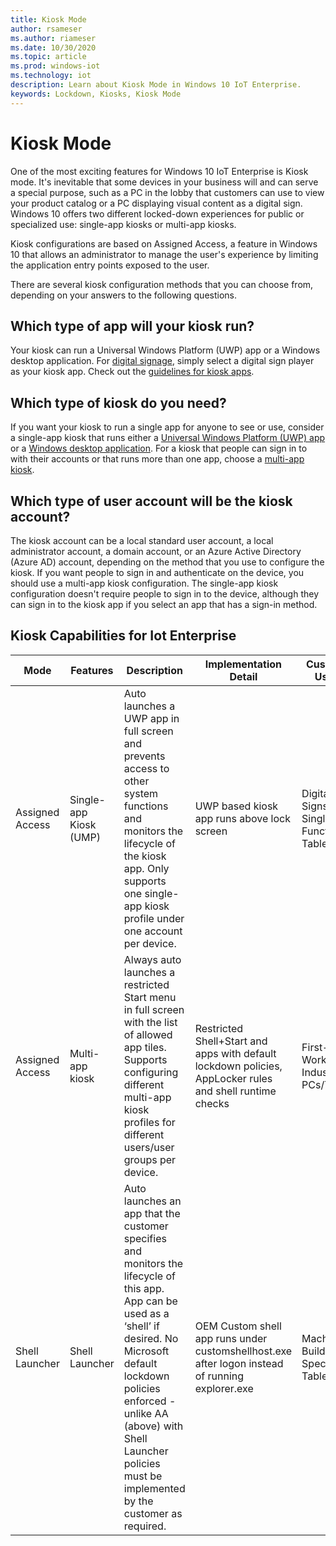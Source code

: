 ```yaml
---
title: Kiosk Mode
author: rsameser
ms.author: riameser
ms.date: 10/30/2020
ms.topic: article
ms.prod: windows-iot
ms.technology: iot
description: Learn about Kiosk Mode in Windows 10 IoT Enterprise.
keywords: Lockdown, Kiosks, Kiosk Mode
---
```


# Kiosk Mode  
One of the most exciting features for Windows 10 IoT Enterprise is Kiosk mode. It's inevitable that some devices in your business will and can serve a special purpose, such as a PC in the lobby that customers can use to view your product catalog or a PC displaying visual content as a digital sign. Windows 10 offers two different locked-down experiences for public or specialized use: single-app kiosks or multi-app kiosks.

Kiosk configurations are based on Assigned Access, a feature in Windows 10 that allows an administrator to manage the user's experience by limiting the application entry points exposed to the user.

There are several kiosk configuration methods that you can choose from, depending on your answers to the following questions.

## Which type of app will your kiosk run?
Your kiosk can run a Universal Windows Platform (UWP) app or a Windows desktop application. For [digital signage](https://docs.microsoft.com/windows/configuration/setup-digital-signage), simply select a digital sign player as your kiosk app. Check out the [guidelines for kiosk apps](https://docs.microsoft.com/windows/configuration/guidelines-for-assigned-access-app).

## Which type of kiosk do you need?
If you want your kiosk to run a single app for anyone to see or use, consider a single-app kiosk that runs either a [Universal Windows Platform (UWP) app](https://docs.microsoft.com/windows/configuration/kiosk-methods#uwp) or a [Windows desktop application](https://docs.microsoft.com/windows/configuration/kiosk-methods#classic). For a kiosk that people can sign in to with their accounts or that runs more than one app, choose a [multi-app kiosk](https://docs.microsoft.com/windows/configuration/kiosk-methods#desktop).

## Which type of user account will be the kiosk account?
The kiosk account can be a local standard user account, a local administrator account, a domain account, or an Azure Active Directory (Azure AD) account, depending on the method that you use to configure the kiosk. If you want people to sign in and authenticate on the device, you should use a multi-app kiosk configuration. The single-app kiosk configuration doesn't require people to sign in to the device, although they can sign in to the kiosk app if you select an app that has a sign-in method.

## Kiosk Capabilities for Iot Enterprise
| Mode | Features | Description | Implementation Detail | Customer Usage  |
|--------------|----------|-------------|-----------------------|-----------------|
| Assigned Access | Single-app Kiosk (UMP)  | Auto launches a UWP app in full screen and prevents access to other system functions and monitors the lifecycle of the kiosk app. Only supports one single-app kiosk profile under one account per device.  | UWP based kiosk app runs above lock screen | Digital Signs & Single Function Tables
| Assigned Access | Multi-app kiosk | Always auto launches a restricted Start menu in full screen with the list of allowed app tiles. Supports configuring different multi-app kiosk profiles for different users/user groups per device. | Restricted Shell+Start and apps with default lockdown policies, AppLocker rules and shell runtime checks | First-line Workers & Industrial PCs/Tablets |
| Shell Launcher | Shell Launcher | Auto launches an app that the customer specifies and monitors the lifecycle of this app. App can be used as a ‘shell’ if desired. No Microsoft default lockdown policies enforced - unlike AA (above) with Shell Launcher policies must be implemented by the customer as required. | OEM Custom shell app runs under customshellhost.exe after logon instead of running explorer.exe | Machine Builders & Specialty Tablets |
